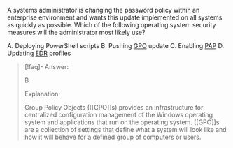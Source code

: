 
A systems administrator is changing the password policy within an enterprise environment and wants this update implemented on all systems as quickly as possible. Which of the following operating system security measures will the administrator most likely use? 

A. Deploying PowerShell scripts 
B. Pushing [GPO](../../Glossary/GPO.md) update 
C. Enabling [PAP](../../Glossary/PAP.md) 
D. Updating [EDR](../../Glossary/EDR.md) profiles

> [!faq]- Answer: 
> 
> B 
> 
> Explanation: 
> 
> Group Policy Objects ([[GPO]]s) provides an infrastructure for centralized configuration management of the Windows operating system and applications that run on the operating system. [[GPO]]s are a collection of settings that define what a system will look like and how it will behave for a defined group of computers or users.

